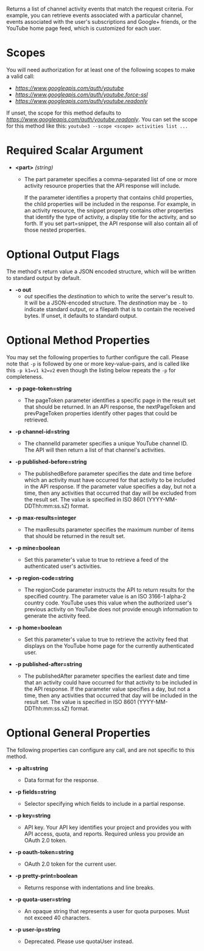 Returns a list of channel activity events that match the request criteria. For example, you can retrieve events associated with a particular channel, events associated with the user&#39;s subscriptions and Google+ friends, or the YouTube home page feed, which is customized for each user.
# Scopes

You will need authorization for at least one of the following scopes to make a valid call:

* *https://www.googleapis.com/auth/youtube*
* *https://www.googleapis.com/auth/youtube.force-ssl*
* *https://www.googleapis.com/auth/youtube.readonly*

If unset, the scope for this method defaults to *https://www.googleapis.com/auth/youtube.readonly*.
You can set the scope for this method like this: `youtube3 --scope <scope> activities list ...`
# Required Scalar Argument
* **&lt;part&gt;** *(string)*
    - The part parameter specifies a comma-separated list of one or more activity resource properties that the API response will include.
        
        If the parameter identifies a property that contains child properties, the child properties will be included in the response. For example, in an activity resource, the snippet property contains other properties that identify the type of activity, a display title for the activity, and so forth. If you set part=snippet, the API response will also contain all of those nested properties.

# Optional Output Flags

The method's return value a JSON encoded structure, which will be written to standard output by default.

* **-o out**
    - *out* specifies the *destination* to which to write the server's result to.
      It will be a JSON-encoded structure.
      The *destination* may be `-` to indicate standard output, or a filepath that is to contain the received bytes.
      If unset, it defaults to standard output.
# Optional Method Properties

You may set the following properties to further configure the call. Please note that `-p` is followed by one 
or more key-value-pairs, and is called like this `-p k1=v1 k2=v2` even though the listing below repeats the
`-p` for completeness.

* **-p page-token=string**
    - The pageToken parameter identifies a specific page in the result set that should be returned. In an API response, the nextPageToken and prevPageToken properties identify other pages that could be retrieved.

* **-p channel-id=string**
    - The channelId parameter specifies a unique YouTube channel ID. The API will then return a list of that channel&#39;s activities.

* **-p published-before=string**
    - The publishedBefore parameter specifies the date and time before which an activity must have occurred for that activity to be included in the API response. If the parameter value specifies a day, but not a time, then any activities that occurred that day will be excluded from the result set. The value is specified in ISO 8601 (YYYY-MM-DDThh:mm:ss.sZ) format.

* **-p max-results=integer**
    - The maxResults parameter specifies the maximum number of items that should be returned in the result set.

* **-p mine=boolean**
    - Set this parameter&#39;s value to true to retrieve a feed of the authenticated user&#39;s activities.

* **-p region-code=string**
    - The regionCode parameter instructs the API to return results for the specified country. The parameter value is an ISO 3166-1 alpha-2 country code. YouTube uses this value when the authorized user&#39;s previous activity on YouTube does not provide enough information to generate the activity feed.

* **-p home=boolean**
    - Set this parameter&#39;s value to true to retrieve the activity feed that displays on the YouTube home page for the currently authenticated user.

* **-p published-after=string**
    - The publishedAfter parameter specifies the earliest date and time that an activity could have occurred for that activity to be included in the API response. If the parameter value specifies a day, but not a time, then any activities that occurred that day will be included in the result set. The value is specified in ISO 8601 (YYYY-MM-DDThh:mm:ss.sZ) format.

# Optional General Properties

The following properties can configure any call, and are not specific to this method.

* **-p alt=string**
    - Data format for the response.

* **-p fields=string**
    - Selector specifying which fields to include in a partial response.

* **-p key=string**
    - API key. Your API key identifies your project and provides you with API access, quota, and reports. Required unless you provide an OAuth 2.0 token.

* **-p oauth-token=string**
    - OAuth 2.0 token for the current user.

* **-p pretty-print=boolean**
    - Returns response with indentations and line breaks.

* **-p quota-user=string**
    - An opaque string that represents a user for quota purposes. Must not exceed 40 characters.

* **-p user-ip=string**
    - Deprecated. Please use quotaUser instead.
